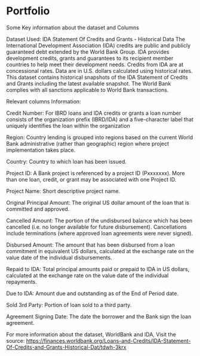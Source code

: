 # Portfolio
Some Key information about the dataset and Columns


Dataset Used: IDA Statement Of Credits and Grants - Historical Data
The International Development Association (IDA) credits are public and publicly guaranteed debt extended by the World Bank Group. IDA provides development credits, grants and guarantees to its recipient member countries to help meet their development needs. Credits from IDA are at concessional rates. Data are in U.S. dollars calculated using historical rates. This dataset contains historical snapshots of the IDA Statement of Credits and Grants including the latest available snapshot. The World Bank complies with all sanctions applicable to World Bank transactions.


Relevant columns Information:

Credit Number:	For IBRD loans and IDA credits or grants a loan number consists of the organization prefix (IBRD/IDA) and a five-character label that uniquely identifies the loan within the organization

Region:	Country lending is grouped into regions based on the current World Bank administrative (rather than geographic) region where project implementation takes place.

Country: Country to which loan has been issued.

Project ID: A Bank project is referenced by a project ID (Pxxxxxxx). More than one loan, credit, or grant may be associated with one Project ID.

Project Name: Short descriptive project name.

Original Principal Amount: The original US dollar amount of the loan that is committed and approved.

Cancelled Amount: The portion of the undisbursed balance which has been cancelled (i.e. no longer available for future disbursement). Cancellations include terminations (where approved loan agreements were never signed).

Disbursed Amount: The amount that has been disbursed from a loan commitment in equivalent US dollars, calculated at the exchange rate on the value date of the individual disbursements.

Repaid to IDA: Total principal amounts paid or prepaid to IDA in US dollars, calculated at the exchange rate on the value date of the individual repayments.

Due to IDA: Amount due and outstanding as of the End of Period date.

Sold 3rd Party: Portion of loan sold to a third party.

Agreement Signing Date: The date the borrower and the Bank sign the loan agreement.



For more information about the dataset, WorldBank and IDA, Visit the source: https://finances.worldbank.org/Loans-and-Credits/IDA-Statement-Of-Credits-and-Grants-Historical-Dat/tdwh-3krx

